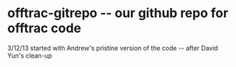 offtrac-gitrepo -- our github repo for offtrac code
===============

3/12/13 started with Andrew's pristine version of the code -- after David Yun's clean-up
